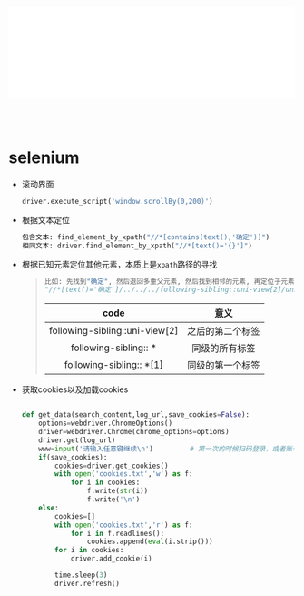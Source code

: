<div id="navifation" class='headbar'>
    <iframe id='head' align="center" width="100%" height="160" src="python_index.html"  frameborder="no" border="0" marginwidth="0" marginheight="px" scrolling="no" ></iframe>
</div>
<style>
    .headbar{text-align:center}
    .iframe{margin:0 auto;}
</style>
<script src="https://code.jquery.com/jquery-3.1.1.min.js"></script>
<script>
    var oDiv = document.getElementById('head');
    oDiv.style.position = 'fixed'; oDiv.style.top = '0px'; oDiv.style.left = '0px';
    document.title="python/selenium";

</script>

<br><br>
<!-- ___________________________________________ -->
<!-- ___________________________________________ -->

# selenium

* 滚动界面
    ```python
    driver.execute_script('window.scrollBy(0,200)')
    ```

* 根据文本定位
    ```python
    包含文本: find_element_by_xpath("//*[contains(text(),'确定')]")
    相同文本: driver.find_element_by_xpath("//*[text()='{}']")
    ```
* 根据已知元素定位其他元素，本质上是`xpath`路径的寻找
    >  ```python
    > 比如: 先找到"确定", 然后退回多重父元素, 然后找到相邻的元素, 再定位子元素
    > "//*[text()='确定']/../../../following-sibling::uni-view[2]/uni-view/uni-view[2]/uni-text/span"
    > ```
    >
    >   |  code   | 意义  |
    >   |  :--:  | :--: |
    >   | following-sibling::uni-view[2]  | 之后的第二个标签 |
    >   | following-sibling:: *  | 同级的所有标签 |
    >   | following-sibling:: *[1] | 同级的第一个标签 |

* 获取cookies以及加载cookies
    ```python

    def get_data(search_content,log_url,save_cookies=False):
        options=webdriver.ChromeOptions()
        driver=webdriver.Chrome(chrome_options=options)
        driver.get(log_url)
        www=input('请输入任意键继续\n')         # 第一次的时候扫码登录，或者账号登录，然后继续
        if(save_cookies):
            cookies=driver.get_cookies()
            with open('cookies.txt','w') as f:
                for i in cookies:
                    f.write(str(i))
                    f.write('\n')
        else:
            cookies=[]
            with open('cookies.txt','r') as f:
                for i in f.readlines():
                    cookies.append(eval(i.strip()))
            for i in cookies:
                driver.add_cookie(i)

            time.sleep(3)
            driver.refresh()
    ```
